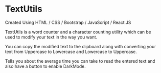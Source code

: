 # TextUtils

Created Using HTML / CSS / Bootstrap / JavaScript / React.JS

TextUtils is a word counter and a character counting utility which can be used to modify your text in the way you want. 

You can copy the modified text to the clipboard along with converting your text from Uppercase to Lowercase and Lowercase to Uppercase. 

Tells you about the average time you can take to read the entered text and also have a button to enable DarkMode.
